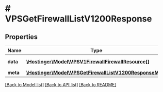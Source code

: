 # # VPSGetFirewallListV1200Response

## Properties

Name | Type | Description | Notes
------------ | ------------- | ------------- | -------------
**data** | [**\Hostinger\Model\VPSV1FirewallFirewallResource[]**](VPSV1FirewallFirewallResource.md) | Array of [&#x60;VPS.V1.Firewall.FirewallResource&#x60;](#model/vpsv1firewallfirewallresource) | [optional]
**meta** | [**\Hostinger\Model\VPSGetFirewallListV1200ResponseMeta**](VPSGetFirewallListV1200ResponseMeta.md) |  | [optional]

[[Back to Model list]](../../README.md#models) [[Back to API list]](../../README.md#endpoints) [[Back to README]](../../README.md)
